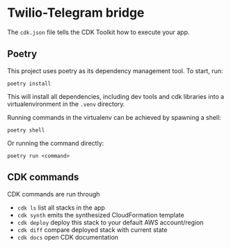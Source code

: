 # Twilio-Telegram bridge

The `cdk.json` file tells the CDK Toolkit how to execute your app.

## Poetry

This project uses poetry as its dependency management tool. To start, run:

`poetry install`

This will install all dependencies, including dev tools and cdk libraries into
a virtualenvironment in the `.venv` directory.

Running commands in the virtualenv can be achieved by spawning a shell:

`poetry shell`

Or running the command directly:

`poetry run <command>`

## CDK commands

CDK commands are run through

 * `cdk ls`          list all stacks in the app
 * `cdk synth`       emits the synthesized CloudFormation template
 * `cdk deploy`      deploy this stack to your default AWS account/region
 * `cdk diff`        compare deployed stack with current state
 * `cdk docs`        open CDK documentation
